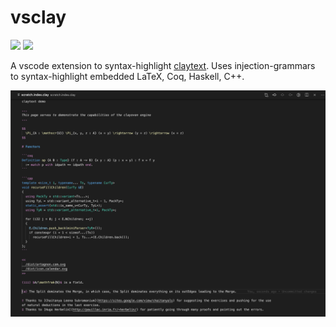 # vsclay

[![](https://img.shields.io/visual-studio-marketplace/v/artagnon.vsclay)](https://marketplace.visualstudio.com/items?itemName=artagnon.vsclay)
[![](https://img.shields.io/visual-studio-marketplace/d/artagnon.vsclay)](https://marketplace.visualstudio.com/items?itemName=artagnon.vsclay)

A vscode extension to syntax-highlight [claytext](https://github.com/artagnon/clayoven). Uses injection-grammars to syntax-highlight embedded LaTeX, Coq, Haskell, C++.

![vsclay demo](assets/vsclay-demo.png)
